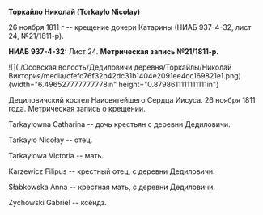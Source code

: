 **Торкайло Николай (Torkayło Nicołay)**

26 ноября 1811 г -- крещение дочери Катарины (НИАБ 937-4-32, лист 24,
№21/1811-р).

**НИАБ 937-4-32:** Лист 24. **Метрическая запись №21/1811-р.**

![](./Осовская волость/Дедиловичи деревня/Торкайлы/Николай Виктория/media/cfefc76f32b42dc31b1404e2091ee4cc169821e1.png){width="6.496527777777778in"
height="0.8798611111111111in"}

Дедиловичский костел Наисвятейшего Сердца Иисуса. 26 ноября 1811 года.
Метрическая запись о крещении.

Tarkayłowna Catharina -- дочь крестьян с деревни Дедиловичи.

Tarkayło Nicołay -- отец.

Tarkayłowa Victoria -- мать.

Karzewicz Filipus -- крестный отец, с деревни Дедиловичи.

Słabkowska Anna -- крестная мать, с деревни Дедиловичи.

Zychowski Gabriel -- ксёндз.
